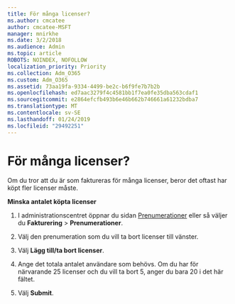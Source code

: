 ```yaml
---
title: För många licenser?
ms.author: cmcatee
author: cmcatee-MSFT
manager: mnirkhe
ms.date: 3/2/2018
ms.audience: Admin
ms.topic: article
ROBOTS: NOINDEX, NOFOLLOW
localization_priority: Priority
ms.collection: Adm_O365
ms.custom: Adm_O365
ms.assetid: 73aa19fa-9334-4499-be2c-b6f9fe7b7b2b
ms.openlocfilehash: ed7aac3279f4c4581bb1f7ea0fe35dba563cdaf1
ms.sourcegitcommit: e2864efcfb493b6e46b662b746661a61232bdba7
ms.translationtype: MT
ms.contentlocale: sv-SE
ms.lasthandoff: 01/24/2019
ms.locfileid: "29492251"
---
```

# <a name="too-many-licenses"></a>För många licenser?

Om du tror att du är som faktureras för många licenser, beror det oftast har köpt fler licenser måste.
  
 **Minska antalet köpta licenser**
  
1. I administrationscentret öppnar du sidan [Prenumerationer](https://go.microsoft.com/fwlink/p/?linkid=842054) eller så väljer du **Fakturering** \> **Prenumerationer**.
    
2. Välj den prenumeration som du vill ta bort licenser till vänster.
    
3. Välj **Lägg till/ta bort licenser**.
    
4. Ange det totala antalet användare som behövs. Om du har för närvarande 25 licenser och du vill ta bort 5, anger du bara 20 i det här fältet.
    
5. Välj **Submit**.
    

